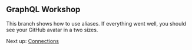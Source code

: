 ## GraphQL Workshop

This branch shows how to use aliases. If everything went well, you should see your GitHub avatar in a two sizes.

Next up: [Connections](https://github.com/dwwoelfel/graphql-workshop/tree/connections)
